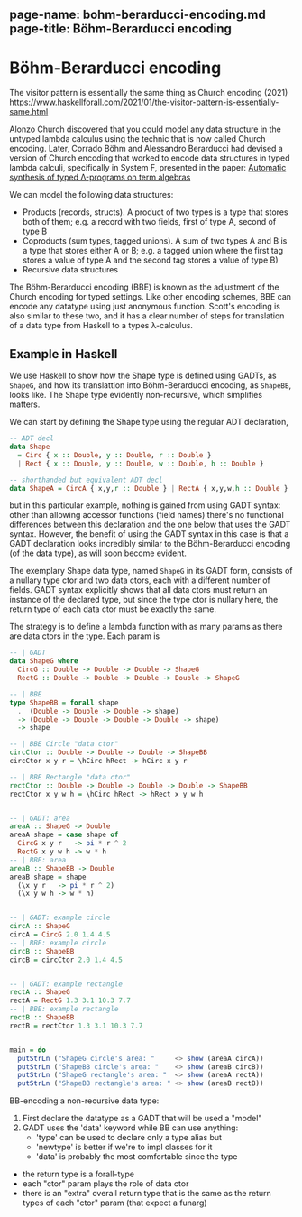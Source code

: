 page-name:  bohm-berarducci-encoding.md
page-title: Böhm-Berarducci encoding
---

# Böhm-Berarducci encoding

The visitor pattern is essentially the same thing as Church encoding (2021)   
https://www.haskellforall.com/2021/01/the-visitor-pattern-is-essentially-same.html

Alonzo Church discovered that you could model any data structure in the untyped lambda calculus using the technic that is now called Church encoding. Later, Corrado Böhm and Alessandro Berarducci had devised a version of Church encoding that worked to encode data structures in typed lambda calculi, specifically in System F, presented in the paper: [Automatic synthesis of typed Λ-programs on term algebras](https://www.sciencedirect.com/science/article/pii/0304397585901355)

We can model the following data structures:
- Products (records, structs). A product of two types is a type that stores both of them; e.g. a record with two fields, first of type A, second of type B
- Coproducts (sum types, tagged unions). A sum of two types A and B is a type that stores either A or B; e.g. a tagged union where the first tag stores a value of type A and the second tag stores a value of type B)
- Recursive data structures

The Böhm-Berarducci encoding (BBE) is known as the adjustment of the Church encoding for typed settings. Like other encoding schemes, BBE can encode any datatype using just anonymous function. Scott's encoding is also similar to these two, and it has a clear number of steps for translation of a data type from Haskell to a types λ-calculus.

## Example in Haskell

We use Haskell to show how the Shape type is defined using GADTs, as `ShapeG`, and how its translattion into Böhm-Berarducci encoding, as `ShapeBB`, looks like. The Shape type evidently non-recursive, which simplifies matters.

We can start by defining the Shape type using the regular ADT declaration,

```hs
-- ADT decl
data Shape
  = Circ { x :: Double, y :: Double, r :: Double }
  | Rect { x :: Double, y :: Double, w :: Double, h :: Double }

-- shorthanded but equivalent ADT decl
data ShapeA = CircA { x,y,r :: Double } | RectA { x,y,w,h :: Double }
```

but in this particular example, nothing is gained from using GADT syntax: other than allowing accessor functions (field names) there's no functional differences between this declaration and the one below that uses the GADT syntax. However, the benefit of using the GADT syntax in this case is that a GADT declaration looks incredibly similar to the Böhm-Berarducci encoding (of the data type), as will soon become evident.

The exemplary Shape data type, named `ShapeG` in its GADT form, consists of a nullary type ctor and two data ctors, each with a different number of fields. GADT syntax explicitly shows that all data ctors must return an instance of the declared type, but since the type ctor is nullary here, the return type of each data ctor must be exactly the same.

The strategy is to define a lambda function with as many params as there are data ctors in the type. Each param is 




```hs
-- | GADT
data ShapeG where
  CircG :: Double -> Double -> Double -> ShapeG
  RectG :: Double -> Double -> Double -> Double -> ShapeG

-- | BBE
type ShapeBB = forall shape
  .  (Double -> Double -> Double -> shape)
  -> (Double -> Double -> Double -> Double -> shape)
  -> shape

-- | BBE Circle "data ctor"
circCtor :: Double -> Double -> Double -> ShapeBB
circCtor x y r = \hCirc hRect -> hCirc x y r

-- | BBE Rectangle "data ctor"
rectCtor :: Double -> Double -> Double -> Double -> ShapeBB
rectCtor x y w h = \hCirc hRect -> hRect x y w h


-- | GADT: area
areaA :: ShapeG -> Double
areaA shape = case shape of
  CircG x y r   -> pi * r ^ 2
  RectG x y w h -> w * h
-- | BBE: area
areaB :: ShapeBB -> Double
areaB shape = shape
  (\x y r   -> pi * r ^ 2)
  (\x y w h -> w * h)


-- | GADT: example circle
circA :: ShapeG
circA = CircG 2.0 1.4 4.5
-- | BBE: example circle
circB :: ShapeBB
circB = circCtor 2.0 1.4 4.5


-- | GADT: example rectangle
rectA :: ShapeG
rectA = RectG 1.3 3.1 10.3 7.7
-- | BBE: example rectangle
rectB :: ShapeBB
rectB = rectCtor 1.3 3.1 10.3 7.7


main = do
  putStrLn ("ShapeG circle's area: "     <> show (areaA circA))
  putStrLn ("ShapeBB circle's area: "    <> show (areaB circB))
  putStrLn ("ShapeG rectangle's area: "  <> show (areaA rectA))
  putStrLn ("ShapeBB rectangle's area: " <> show (areaB rectB))
```


BB-encoding a non-recursive data type:
1. First declare the datatype as a GADT that will be used a "model"
2. GADT uses the 'data' keyword while BB can use anything:
   - 'type' can be used to declare only a type alias but
   - 'newtype' is better if we're to impl classes for it
   - 'data' is probably the most comfortable since the type


* the return type is a forall-type
* each "ctor" param plays the role of data ctor
* there is an "extra" overall return type that is the same as
  the return types of each "ctor" param (that expect a funarg)
